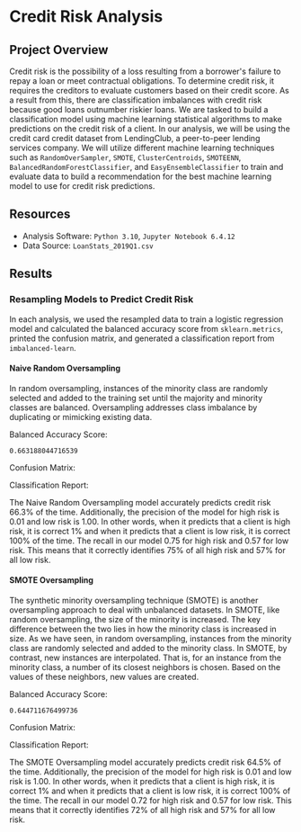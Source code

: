 # Credit Risk Analysis

## Project Overview

Credit risk is the possibility of a loss resulting from a borrower's failure to repay a loan or meet contractual obligations. To determine credit risk, it requires the creditors to evaluate customers based on their credit score. As a result from this, there are classification imbalances with credit risk because good loans outnumber riskier loans. We are tasked to build a classification model using machine learning statistical algorithms to make predictions on the credit risk of a client. In our analysis, we will be using the credit card credit dataset from LendingClub, a peer-to-peer lending services company. We will utilize different machine learning techniques such as `RandomOverSampler`, `SMOTE`, `ClusterCentroids`, `SMOTEENN`, `BalancedRandomForestClassifier`, and `EasyEnsembleClassifier` to train and evaluate data to build a recommendation for the best machine learning model to use for credit risk predictions.

## Resources

+ Analysis Software: `Python 3.10`, `Jupyter Notebook 6.4.12`
+ Data Source: `LoanStats_2019Q1.csv`

## Results

### Resampling Models to Predict Credit Risk

In each analysis, we used the resampled data to train a logistic regression model and calculated the balanced accuracy score from `sklearn.metrics`, printed the confusion matrix, and generated a classification report from `imbalanced-learn`.

#### Naive Random Oversampling

In random oversampling, instances of the minority class are randomly selected and added to the training set until the majority and minority classes are balanced. Oversampling addresses class imbalance by duplicating or mimicking existing data. 

Balanced Accuracy Score:
```
0.663188044716539
```

Confusion Matrix:


Classification Report: 


The Naive Random Oversampling model accurately predicts credit risk 66.3% of the time. Additionally, the precision of the model for high risk is 0.01 and low risk is 1.00. In other words, when it predicts that a client is high risk, it is correct 1% and when it predicts that a client is low risk, it is correct 100% of the time. The recall in our model 0.75 for high risk and 0.57 for low risk. This means that it correctly identifies 75% of all high risk and 57% for all low risk.

#### SMOTE Oversampling

The synthetic minority oversampling technique (SMOTE) is another oversampling approach to deal with unbalanced datasets. In SMOTE, like random oversampling, the size of the minority is increased. The key difference between the two lies in how the minority class is increased in size. As we have seen, in random oversampling, instances from the minority class are randomly selected and added to the minority class. In SMOTE, by contrast, new instances are interpolated. That is, for an instance from the minority class, a number of its closest neighbors is chosen. Based on the values of these neighbors, new values are created.

Balanced Accuracy Score:
```
0.644711676499736
```

Confusion Matrix:


Classification Report: 


The SMOTE Oversampling model accurately predicts credit risk 64.5% of the time. Additionally, the precision of the model for high risk is 0.01 and low risk is 1.00. In other words, when it predicts that a client is high risk, it is correct 1% and when it predicts that a client is low risk, it is correct 100% of the time. The recall in our model 0.72 for high risk and 0.57 for low risk. This means that it correctly identifies 72% of all high risk and 57% for all low risk.










